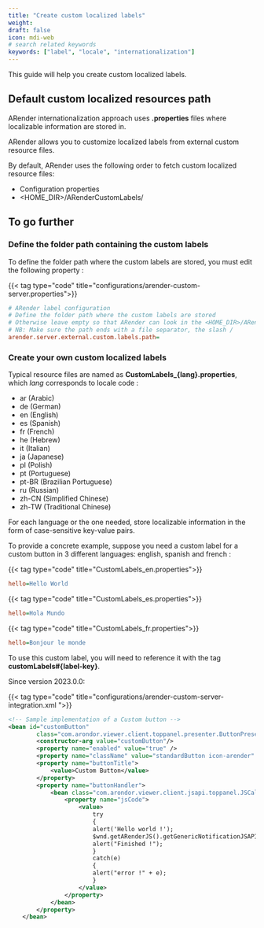 ```yaml
---
title: "Create custom localized labels"
weight:
draft: false
icon: mdi-web
# search related keywords
keywords: ["label", "locale", "internationalization"]
---
```


This guide will help you create custom localized labels.

## Default custom localized resources path

ARender internationalization approach uses **.properties** files where localizable information are stored in.

ARender allows you to customize localized labels from external custom resource files.

By default, ARender uses the following order to fetch custom localized resource files: 
- Configuration properties
- <HOME_DIR>/ARenderCustomLabels/


## To go further

### Define the folder path containing the custom labels

To define the folder path where the custom labels are stored, you must edit the following property :

{{< tag type="code" title="configurations/arender-custom-server.properties">}}

```cfg
# ARender label configuration
# Define the folder path where the custom labels are stored
# Otherwise leave empty so that ARender can look in the <HOME_DIR>/ARenderCustomLabels/ or in the labels/ folder
# NB: Make sure the path ends with a file separator, the slash /
arender.server.external.custom.labels.path=
```

### Create your own custom localized labels

Typical resource files are named as **CustomLabels\_{lang}.properties**, which *lang* corresponds to locale code :
- ar (Arabic)
- de (German)
- en (English)
- es (Spanish)
- fr (French)
- he (Hebrew)
- it (Italian)
- ja (Japanese)
- pl (Polish)
- pt (Portuguese)
- pt-BR (Brazilian Portuguese)
- ru (Russian)
- zh-CN (Simplified Chinese)
- zh-TW (Traditional Chinese)

For each language or the one needed, store localizable information in the form of case-sensitive key-value pairs.

To provide a concrete example, suppose you need a custom label for a custom button in 3 different languages: english, spanish and french :


{{< tag type="code" title="CustomLabels_en.properties">}}

```cfg
hello=Hello World
```

{{< tag type="code" title="CustomLabels_es.properties">}}

```cfg
hello=Hola Mundo
```

{{< tag type="code" title="CustomLabels_fr.properties">}}

```cfg
hello=Bonjour le monde
```

To use this custom label, you will need to reference it with the tag **customLabels#{label-key}**.

Since version 2023.0.0: 

{{< tag type="code" title="configurations/arender-custom-server-integration.xml ">}}

```xml
<!-- Sample implementation of a Custom button -->
<bean id="customButton"
		class="com.arondor.viewer.client.toppanel.presenter.ButtonPresenter">
		<constructor-arg value="customButton"/>
		<property name="enabled" value="true" />
		<property name="className" value="standardButton icon-arender" />
		<property name="buttonTitle">
			<value>Custom Button</value>
		</property>
		<property name="buttonHandler">
			<bean class="com.arondor.viewer.client.jsapi.toppanel.JSCallButtonHandler">
				<property name="jsCode">
					<value>
						try
						{
						alert('Hello world !');
						$wnd.getARenderJS().getGenericNotificationJSAPI().askNotification("hello");
						alert("Finished !");
						}
						catch(e)
						{
						alert("error !" + e);
						}
					</value>
				</property>
			</bean>
		</property>
	</bean>
```

